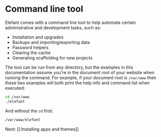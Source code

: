 # Command line tool

Elefant comes with a command line tool to help automate certain administrative and
development tasks, such as:

* Installation and upgrades
* Backups and importing/exporting data
* Password helpers
* Clearing the cache
* Generating scaffolding for new projects

The tool can be run from any directory, but the examples in this documentation assume
you're in the document root of your website when running the command. For example, if
your document root is `/var/www` then these two examples will both print the help info
and command list when executed:

~~~bash
cd /var/www
./elefant
~~~

And without the `cd` first:

~~~bash
/var/www/elefant
~~~

Next: [[:Installing apps and themes]]
